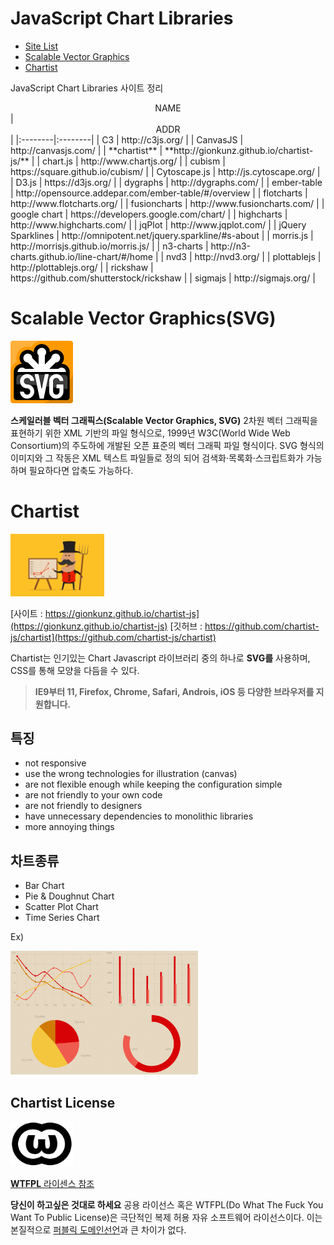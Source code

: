 


# JavaScript Chart Libraries

* [Site List](#site-list)
* [Scalable Vector Graphics](#scalable-vector-graphics)
* [Chartist](#chartist)

JavaScript Chart Libraries 사이트 정리

<center>NAME</center> |  <center> ADDR </center> |
|:--------|:--------|
| C3  | http://c3js.org/  |
| CanvasJS  |  http://canvasjs.com/ |
| **chartist**  | **http://gionkunz.github.io/chartist-js/**  |
| chart.js  | http://www.chartjs.org/ |
| cubism  | https://square.github.io/cubism/ |
| Cytoscape.js  | http://js.cytoscape.org/  |
| D3.js  | https://d3js.org/	|
| dygraphs  | http://dygraphs.com/  |
| ember-table  | http://opensource.addepar.com/ember-table/#/overview  |
| flotcharts  | http://www.flotcharts.org/  |
| fusioncharts  | http://www.fusioncharts.com/  |
| google chart  | https://developers.google.com/chart/  |
| highcharts  | http://www.highcharts.com/	  |
| jqPlot  | http://www.jqplot.com/  |
| jQuery Sparklines   | http://omnipotent.net/jquery.sparkline/#s-about	  |
| morris.js   | http://morrisjs.github.io/morris.js/  |
| n3-charts   | http://n3-charts.github.io/line-chart/#/home	  |
| nvd3  | http://nvd3.org/	  |
| plottablejs  | http://plottablejs.org/	  |
| rickshaw  | https://github.com/shutterstock/rickshaw  |
| sigmajs  | http://sigmajs.org/	  |

# Scalable Vector Graphics(SVG)

 <img src="../img/svg_img.png" width="100">

 **스케일러블 벡터 그래픽스(Scalable Vector Graphics, SVG)**
2차원 벡터 그래픽을 표현하기 위한 XML 기반의 파일 형식으로, 1999년 W3C(World Wide Web Consortium)의 주도하에 개발된 오픈 표준의 벡터 그래픽 파일 형식이다. SVG 형식의 이미지와 그 작동은 XML 텍스트 파일들로 정의 되어 검색화·목록화·스크립트화가 가능하며 필요하다면 압축도 가능하다.

# Chartist

<img src="../img/chartist_img.GIF" width="150">

[사이트 : https://gionkunz.github.io/chartist-js](https://gionkunz.github.io/chartist-js)
[깃허브 : https://github.com/chartist-js/chartist](https://github.com/chartist-js/chartist)

Chartist는 인기있는 Chart Javascript 라이브러리 중의 하나로 **SVG를** 사용하며, CSS를 통해 모양을 다듬을 수 있다.

>**IE9부터 11, Firefox, Chrome, Safari, Androis, iOS 등 다양한 브라우저를 지원합니다.**

## 특징
* not responsive
* use the wrong technologies for illustration (canvas)
* are not flexible enough while keeping the configuration simple
* are not friendly to your own code
* are not friendly to designers
* have unnecessary dependencies to monolithic libraries
* more annoying things

## 차트종류
* Bar Chart
* Pie & Doughnut Chart
* Scatter Plot Chart
* Time Series Chart

Ex)

<img src="../img/chartist_example.PNG" width="300">



## Chartist License

<img src="../img/wtfpl_logo.PNG" width="100">

[**WTFPL** 라이센스 참조](https://github.com/chartist-js/chartist)

**당신이 하고싶은 것대로 하세요** 공용 라이선스 혹은 WTFPL(Do What The Fuck You Want To Public License)은 극단적인 복제 허용 자유 소프트웨어 라이선스이다.
이는 본질적으로 [퍼블릭 도메인선언](https://ko.wikipedia.org/wiki/%ED%8D%BC%EB%B8%94%EB%A6%AD_%EB%8F%84%EB%A9%94%EC%9D%B8)과 큰 차이가 없다.
